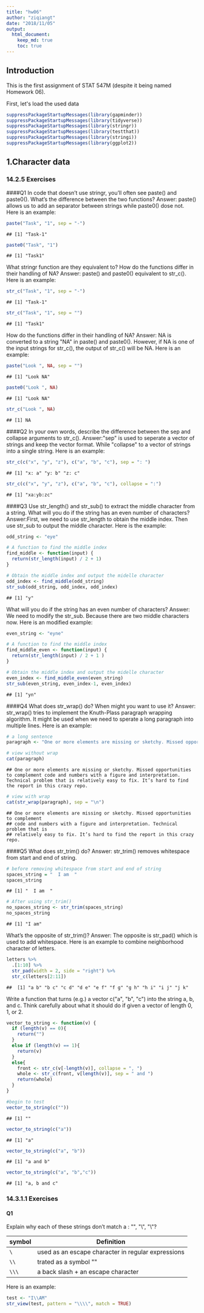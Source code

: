 ```yaml
---
title: "hw06"
author: "ziqiangt"
date: "2018/11/05"
output:
  html_document:
    keep_md: true
    toc: true
---
```

## Introduction
This is the first assignment of STAT 547M (despite it being named Homework 06).

First, let's load the used data

```r
suppressPackageStartupMessages(library(gapminder))
suppressPackageStartupMessages(library(tidyverse))
suppressPackageStartupMessages(library(stringr))
suppressPackageStartupMessages(library(testthat))
suppressPackageStartupMessages(library(stringi))
suppressPackageStartupMessages(library(ggplot2))
```


## 1.Character data
### 14.2.5 Exercises
####Q1
In code that doesn’t use stringr, you’ll often see paste() and paste0(). What’s the difference between the two functions? 
Answer: paste() allows us to add an separator between strings while paste0() dose not. Here is an example:

```r
paste("Task", "1", sep = "-")
```

```
## [1] "Task-1"
```

```r
paste0("Task", "1")
```

```
## [1] "Task1"
```

What stringr function are they equivalent to? How do the functions differ in their handling of NA?
Answer: paste() and paste0() equivalent to str_c(). Here is an example:

```r
str_c("Task", "1", sep = "-") 
```

```
## [1] "Task-1"
```

```r
str_c("Task", "1", sep = "")
```

```
## [1] "Task1"
```

How do the functions differ in their handling of NA?
Answer: NA is converted to a string "NA" in paste() and paste0(). However, if NA is one of the input strings for str_c(), the output of str_c() will be NA. Here is an example:

```r
paste("Look ", NA, sep = "")
```

```
## [1] "Look NA"
```

```r
paste0("Look ", NA)
```

```
## [1] "Look NA"
```

```r
str_c("Look ", NA)
```

```
## [1] NA
```

####Q2
In your own words, describe the difference between the sep and collapse arguments to str_c().
Answer:"sep" is used to seperate a vector of strings and keep the vector format. While "collapse" to a vector of strings into a single string. Here is an example:

```r
str_c(c("x", "y", "z"), c("a", "b", "c"), sep = ": ")
```

```
## [1] "x: a" "y: b" "z: c"
```

```r
str_c(c("x", "y", "z"), c("a", "b", "c"), collapse = ":")
```

```
## [1] "xa:yb:zc"
```

####Q3
Use str_length() and str_sub() to extract the middle character from a string. What will you do if the string has an even number of characters?
Answer:First, we need to use str_length to obtain the middle index. Then use str_sub to output the middle character. Here is the example:

```r
odd_string <- "eye"

# A function to find the middle index
find_middle <- function(input) {
  return(str_length(input) / 2 + 1)
}

# Obtain the middle index and output the midelle character
odd_index <- find_middle(odd_string) 
str_sub(odd_string, odd_index, odd_index)
```

```
## [1] "y"
```

What will you do if the string has an even number of characters?
Answer: We need to modify the str_sub. Because there are two middle characters now. Here is an modified example:

```r
even_string <- "eyne"

# A function to find the middle index
find_middle_even <- function(input) {
  return(str_length(input) / 2 + 1 )
}

# Obtain the middle index and output the midelle character
even_index <- find_middle_even(even_string) 
str_sub(even_string, even_index-1, even_index)
```

```
## [1] "yn"
```


####Q4
What does str_wrap() do? When might you want to use it?
Answer: str_wrap() tries to implement the Knuth-Plass paragraph wrapping algorithm. It might be used when we need to sperate a long paragraph into multiple lines. Here is an example:

```r
# a long sentence 
paragraph <- "One or more elements are missing or sketchy. Missed opportunities to complement code and numbers with a figure and interpretation. Technical problem that is relatively easy to fix. It’s hard to find the report in this crazy repo."

# view without wrap
cat(paragraph)
```

```
## One or more elements are missing or sketchy. Missed opportunities to complement code and numbers with a figure and interpretation. Technical problem that is relatively easy to fix. It’s hard to find the report in this crazy repo.
```

```r
# view with wrap
cat(str_wrap(paragraph), sep = "\n")
```

```
## One or more elements are missing or sketchy. Missed opportunities to complement
## code and numbers with a figure and interpretation. Technical problem that is
## relatively easy to fix. It’s hard to find the report in this crazy repo.
```

####Q5
What does str_trim() do? 
Answer: str_trim() removes whitespace from start and end of string. 

```r
# before removing whitespace from start and end of string
spaces_string = "  I am  "
spaces_string
```

```
## [1] "  I am  "
```

```r
# After using str_trim() 
no_spaces_string <- str_trim(spaces_string)
no_spaces_string
```

```
## [1] "I am"
```

What’s the opposite of str_trim()?
Answer: The opposite is str_pad() which is used to add whitespace. Here is an example to combine neighborhood character of letters.

```r
letters %>%
  .[1:10] %>% 
  str_pad(width = 2, side = "right") %>%
  str_c(letters[2:11])
```

```
##  [1] "a b" "b c" "c d" "d e" "e f" "f g" "g h" "h i" "i j" "j k"
```

Write a function that turns (e.g.) a vector c("a", "b", "c") into the string a, b, and c. Think carefully about what it should do if given a vector of length 0, 1, or 2.

```r
vector_to_string <- function(v) {
  if (length(v) == 0){
    return("")
  }
  else if (length(v) == 1){
    return(v)
  }
  else{
    front <- str_c(v[-length(v)], collapse = ", ")
    whole <- str_c(front, v[length(v)], sep = " and ")
    return(whole)
  }
}

#begin to test
vector_to_string(c(""))
```

```
## [1] ""
```

```r
vector_to_string(c("a"))
```

```
## [1] "a"
```

```r
vector_to_string(c("a", "b"))
```

```
## [1] "a and b"
```

```r
vector_to_string(c("a", "b","c"))
```

```
## [1] "a, b and c"
```

### 14.3.1.1 Exercises
#### Q1
Explain why each of these strings don’t match a \: "\", "\\", "\\\"?

symbol | Definition
----------------|------------------
   `\`      |  used as an escape character in regular expressions
   `\\`     | trated as a symbol "\"
   `\\\`    | a back slash + an escape character
   
Here is an example:

```r
test <- "I\\AM"
str_view(test, pattern = "\\\\", match = TRUE)
```

<!--html_preserve--><div id="htmlwidget-7349f7e079fa8068a664" style="width:960px;height:100%;" class="str_view html-widget"></div>
<script type="application/json" data-for="htmlwidget-7349f7e079fa8068a664">{"x":{"html":"<ul>\n  <li>I<span class='match'>\\<\/span>AM<\/li>\n<\/ul>"},"evals":[],"jsHooks":[]}</script><!--/html_preserve-->

####Q2
How would you match the sequence "'\?
Answer: Both ' and \ need to be escaped in regex.

```r
test <- "\"'\\AM"
test
```

```
## [1] "\"'\\AM"
```

```r
str_view(test, pattern = "\"\\'\\\\", match = TRUE)
```

<!--html_preserve--><div id="htmlwidget-abea5d5346331b641a0f" style="width:960px;height:100%;" class="str_view html-widget"></div>
<script type="application/json" data-for="htmlwidget-abea5d5346331b641a0f">{"x":{"html":"<ul>\n  <li><span class='match'>\"'\\<\/span>AM<\/li>\n<\/ul>"},"evals":[],"jsHooks":[]}</script><!--/html_preserve-->

####Q3
What patterns will the regular expression \..\..\.. match? How would you represent it as a string?
Answer: It match ".anycharacter.anycharacter.anycharacter"

```r
test <- "I.A.M.z...xxx"

str_view(test, pattern = "\\..\\..\\..", match = TRUE)
```

<!--html_preserve--><div id="htmlwidget-df8cdc8a4c47db1e8f9a" style="width:960px;height:100%;" class="str_view html-widget"></div>
<script type="application/json" data-for="htmlwidget-df8cdc8a4c47db1e8f9a">{"x":{"html":"<ul>\n  <li>I<span class='match'>.A.M.z<\/span>...xxx<\/li>\n<\/ul>"},"evals":[],"jsHooks":[]}</script><!--/html_preserve-->

### 14.3.2.1 Exercises
####Q1
How would you match the literal string "$^$"?
Answer: Both $ and ^ need to be escaped in regex.

```r
test <- "$^$, $$sssa"
str_view(test, pattern = "\\$\\^\\ $", match = TRUE)
```

<!--html_preserve--><div id="htmlwidget-96486d9cd88b84c30818" style="width:960px;height:100%;" class="str_view html-widget"></div>
<script type="application/json" data-for="htmlwidget-96486d9cd88b84c30818">{"x":{"html":"<ul>\n  <li><\/li>\n<\/ul>"},"evals":[],"jsHooks":[]}</script><!--/html_preserve-->

####Q2
Given the corpus of common words in stringr::words, create regular expressions that find all words that:

Start with “y”.

```r
str_view(stringr::words, pattern = "^y", match = TRUE)
```

<!--html_preserve--><div id="htmlwidget-70bcd36ea2b9cf2a8467" style="width:960px;height:100%;" class="str_view html-widget"></div>
<script type="application/json" data-for="htmlwidget-70bcd36ea2b9cf2a8467">{"x":{"html":"<ul>\n  <li><span class='match'>y<\/span>ear<\/li>\n  <li><span class='match'>y<\/span>es<\/li>\n  <li><span class='match'>y<\/span>esterday<\/li>\n  <li><span class='match'>y<\/span>et<\/li>\n  <li><span class='match'>y<\/span>ou<\/li>\n  <li><span class='match'>y<\/span>oung<\/li>\n<\/ul>"},"evals":[],"jsHooks":[]}</script><!--/html_preserve-->

End with “x”.

```r
str_view(stringr::words, pattern = "x$", match = TRUE)
```

<!--html_preserve--><div id="htmlwidget-6fbd844c25a1892d30df" style="width:960px;height:100%;" class="str_view html-widget"></div>
<script type="application/json" data-for="htmlwidget-6fbd844c25a1892d30df">{"x":{"html":"<ul>\n  <li>bo<span class='match'>x<\/span><\/li>\n  <li>se<span class='match'>x<\/span><\/li>\n  <li>si<span class='match'>x<\/span><\/li>\n  <li>ta<span class='match'>x<\/span><\/li>\n<\/ul>"},"evals":[],"jsHooks":[]}</script><!--/html_preserve-->

Are exactly three letters long. (Don’t cheat by using str_length()!)

```r
#There are too many matched words
#let's narrow down the search range to the head 20 words
str_view(stringr::words[1:20], pattern = "^.{3}$", match = TRUE)
```

<!--html_preserve--><div id="htmlwidget-bcf9fc9d5959e5c624e5" style="width:960px;height:100%;" class="str_view html-widget"></div>
<script type="application/json" data-for="htmlwidget-bcf9fc9d5959e5c624e5">{"x":{"html":"<ul>\n  <li><span class='match'>act<\/span><\/li>\n  <li><span class='match'>add<\/span><\/li>\n<\/ul>"},"evals":[],"jsHooks":[]}</script><!--/html_preserve-->

Have seven letters or more.

```r
#There are too many matched words
#let's narrow down the search range to the head 20 words
str_view(stringr::words[1:20], pattern = "^.{7,}$", match = TRUE)
```

<!--html_preserve--><div id="htmlwidget-a8cd00599527d827a0a5" style="width:960px;height:100%;" class="str_view html-widget"></div>
<script type="application/json" data-for="htmlwidget-a8cd00599527d827a0a5">{"x":{"html":"<ul>\n  <li><span class='match'>absolute<\/span><\/li>\n  <li><span class='match'>account<\/span><\/li>\n  <li><span class='match'>achieve<\/span><\/li>\n  <li><span class='match'>address<\/span><\/li>\n  <li><span class='match'>advertise<\/span><\/li>\n  <li><span class='match'>afternoon<\/span><\/li>\n<\/ul>"},"evals":[],"jsHooks":[]}</script><!--/html_preserve-->

### 14.3.3.1 Exercises
#### Q1
Create regular expressions to find all words that:

Start with a vowel.

```r
str_view(stringr::words, pattern = "^[aeiou]|[AEIOU]", match = TRUE)
```

<!--html_preserve--><div id="htmlwidget-30f8b6b69ec514b55d17" style="width:960px;height:100%;" class="str_view html-widget"></div>
<script type="application/json" data-for="htmlwidget-30f8b6b69ec514b55d17">{"x":{"html":"<ul>\n  <li><span class='match'>a<\/span><\/li>\n  <li><span class='match'>a<\/span>ble<\/li>\n  <li><span class='match'>a<\/span>bout<\/li>\n  <li><span class='match'>a<\/span>bsolute<\/li>\n  <li><span class='match'>a<\/span>ccept<\/li>\n  <li><span class='match'>a<\/span>ccount<\/li>\n  <li><span class='match'>a<\/span>chieve<\/li>\n  <li><span class='match'>a<\/span>cross<\/li>\n  <li><span class='match'>a<\/span>ct<\/li>\n  <li><span class='match'>a<\/span>ctive<\/li>\n  <li><span class='match'>a<\/span>ctual<\/li>\n  <li><span class='match'>a<\/span>dd<\/li>\n  <li><span class='match'>a<\/span>ddress<\/li>\n  <li><span class='match'>a<\/span>dmit<\/li>\n  <li><span class='match'>a<\/span>dvertise<\/li>\n  <li><span class='match'>a<\/span>ffect<\/li>\n  <li><span class='match'>a<\/span>fford<\/li>\n  <li><span class='match'>a<\/span>fter<\/li>\n  <li><span class='match'>a<\/span>fternoon<\/li>\n  <li><span class='match'>a<\/span>gain<\/li>\n  <li><span class='match'>a<\/span>gainst<\/li>\n  <li><span class='match'>a<\/span>ge<\/li>\n  <li><span class='match'>a<\/span>gent<\/li>\n  <li><span class='match'>a<\/span>go<\/li>\n  <li><span class='match'>a<\/span>gree<\/li>\n  <li><span class='match'>a<\/span>ir<\/li>\n  <li><span class='match'>a<\/span>ll<\/li>\n  <li><span class='match'>a<\/span>llow<\/li>\n  <li><span class='match'>a<\/span>lmost<\/li>\n  <li><span class='match'>a<\/span>long<\/li>\n  <li><span class='match'>a<\/span>lready<\/li>\n  <li><span class='match'>a<\/span>lright<\/li>\n  <li><span class='match'>a<\/span>lso<\/li>\n  <li><span class='match'>a<\/span>lthough<\/li>\n  <li><span class='match'>a<\/span>lways<\/li>\n  <li><span class='match'>a<\/span>merica<\/li>\n  <li><span class='match'>a<\/span>mount<\/li>\n  <li><span class='match'>a<\/span>nd<\/li>\n  <li><span class='match'>a<\/span>nother<\/li>\n  <li><span class='match'>a<\/span>nswer<\/li>\n  <li><span class='match'>a<\/span>ny<\/li>\n  <li><span class='match'>a<\/span>part<\/li>\n  <li><span class='match'>a<\/span>pparent<\/li>\n  <li><span class='match'>a<\/span>ppear<\/li>\n  <li><span class='match'>a<\/span>pply<\/li>\n  <li><span class='match'>a<\/span>ppoint<\/li>\n  <li><span class='match'>a<\/span>pproach<\/li>\n  <li><span class='match'>a<\/span>ppropriate<\/li>\n  <li><span class='match'>a<\/span>rea<\/li>\n  <li><span class='match'>a<\/span>rgue<\/li>\n  <li><span class='match'>a<\/span>rm<\/li>\n  <li><span class='match'>a<\/span>round<\/li>\n  <li><span class='match'>a<\/span>rrange<\/li>\n  <li><span class='match'>a<\/span>rt<\/li>\n  <li><span class='match'>a<\/span>s<\/li>\n  <li><span class='match'>a<\/span>sk<\/li>\n  <li><span class='match'>a<\/span>ssociate<\/li>\n  <li><span class='match'>a<\/span>ssume<\/li>\n  <li><span class='match'>a<\/span>t<\/li>\n  <li><span class='match'>a<\/span>ttend<\/li>\n  <li><span class='match'>a<\/span>uthority<\/li>\n  <li><span class='match'>a<\/span>vailable<\/li>\n  <li><span class='match'>a<\/span>ware<\/li>\n  <li><span class='match'>a<\/span>way<\/li>\n  <li><span class='match'>a<\/span>wful<\/li>\n  <li><span class='match'>e<\/span>ach<\/li>\n  <li><span class='match'>e<\/span>arly<\/li>\n  <li><span class='match'>e<\/span>ast<\/li>\n  <li><span class='match'>e<\/span>asy<\/li>\n  <li><span class='match'>e<\/span>at<\/li>\n  <li><span class='match'>e<\/span>conomy<\/li>\n  <li><span class='match'>e<\/span>ducate<\/li>\n  <li><span class='match'>e<\/span>ffect<\/li>\n  <li><span class='match'>e<\/span>gg<\/li>\n  <li><span class='match'>e<\/span>ight<\/li>\n  <li><span class='match'>e<\/span>ither<\/li>\n  <li><span class='match'>e<\/span>lect<\/li>\n  <li><span class='match'>e<\/span>lectric<\/li>\n  <li><span class='match'>e<\/span>leven<\/li>\n  <li><span class='match'>e<\/span>lse<\/li>\n  <li><span class='match'>e<\/span>mploy<\/li>\n  <li><span class='match'>e<\/span>ncourage<\/li>\n  <li><span class='match'>e<\/span>nd<\/li>\n  <li><span class='match'>e<\/span>ngine<\/li>\n  <li><span class='match'>e<\/span>nglish<\/li>\n  <li><span class='match'>e<\/span>njoy<\/li>\n  <li><span class='match'>e<\/span>nough<\/li>\n  <li><span class='match'>e<\/span>nter<\/li>\n  <li><span class='match'>e<\/span>nvironment<\/li>\n  <li><span class='match'>e<\/span>qual<\/li>\n  <li><span class='match'>e<\/span>special<\/li>\n  <li><span class='match'>e<\/span>urope<\/li>\n  <li><span class='match'>e<\/span>ven<\/li>\n  <li><span class='match'>e<\/span>vening<\/li>\n  <li><span class='match'>e<\/span>ver<\/li>\n  <li><span class='match'>e<\/span>very<\/li>\n  <li><span class='match'>e<\/span>vidence<\/li>\n  <li><span class='match'>e<\/span>xact<\/li>\n  <li><span class='match'>e<\/span>xample<\/li>\n  <li><span class='match'>e<\/span>xcept<\/li>\n  <li><span class='match'>e<\/span>xcuse<\/li>\n  <li><span class='match'>e<\/span>xercise<\/li>\n  <li><span class='match'>e<\/span>xist<\/li>\n  <li><span class='match'>e<\/span>xpect<\/li>\n  <li><span class='match'>e<\/span>xpense<\/li>\n  <li><span class='match'>e<\/span>xperience<\/li>\n  <li><span class='match'>e<\/span>xplain<\/li>\n  <li><span class='match'>e<\/span>xpress<\/li>\n  <li><span class='match'>e<\/span>xtra<\/li>\n  <li><span class='match'>e<\/span>ye<\/li>\n  <li><span class='match'>i<\/span>dea<\/li>\n  <li><span class='match'>i<\/span>dentify<\/li>\n  <li><span class='match'>i<\/span>f<\/li>\n  <li><span class='match'>i<\/span>magine<\/li>\n  <li><span class='match'>i<\/span>mportant<\/li>\n  <li><span class='match'>i<\/span>mprove<\/li>\n  <li><span class='match'>i<\/span>n<\/li>\n  <li><span class='match'>i<\/span>nclude<\/li>\n  <li><span class='match'>i<\/span>ncome<\/li>\n  <li><span class='match'>i<\/span>ncrease<\/li>\n  <li><span class='match'>i<\/span>ndeed<\/li>\n  <li><span class='match'>i<\/span>ndividual<\/li>\n  <li><span class='match'>i<\/span>ndustry<\/li>\n  <li><span class='match'>i<\/span>nform<\/li>\n  <li><span class='match'>i<\/span>nside<\/li>\n  <li><span class='match'>i<\/span>nstead<\/li>\n  <li><span class='match'>i<\/span>nsure<\/li>\n  <li><span class='match'>i<\/span>nterest<\/li>\n  <li><span class='match'>i<\/span>nto<\/li>\n  <li><span class='match'>i<\/span>ntroduce<\/li>\n  <li><span class='match'>i<\/span>nvest<\/li>\n  <li><span class='match'>i<\/span>nvolve<\/li>\n  <li><span class='match'>i<\/span>ssue<\/li>\n  <li><span class='match'>i<\/span>t<\/li>\n  <li><span class='match'>i<\/span>tem<\/li>\n  <li><span class='match'>o<\/span>bvious<\/li>\n  <li><span class='match'>o<\/span>ccasion<\/li>\n  <li><span class='match'>o<\/span>dd<\/li>\n  <li><span class='match'>o<\/span>f<\/li>\n  <li><span class='match'>o<\/span>ff<\/li>\n  <li><span class='match'>o<\/span>ffer<\/li>\n  <li><span class='match'>o<\/span>ffice<\/li>\n  <li><span class='match'>o<\/span>ften<\/li>\n  <li><span class='match'>o<\/span>kay<\/li>\n  <li><span class='match'>o<\/span>ld<\/li>\n  <li><span class='match'>o<\/span>n<\/li>\n  <li><span class='match'>o<\/span>nce<\/li>\n  <li><span class='match'>o<\/span>ne<\/li>\n  <li><span class='match'>o<\/span>nly<\/li>\n  <li><span class='match'>o<\/span>pen<\/li>\n  <li><span class='match'>o<\/span>perate<\/li>\n  <li><span class='match'>o<\/span>pportunity<\/li>\n  <li><span class='match'>o<\/span>ppose<\/li>\n  <li><span class='match'>o<\/span>r<\/li>\n  <li><span class='match'>o<\/span>rder<\/li>\n  <li><span class='match'>o<\/span>rganize<\/li>\n  <li><span class='match'>o<\/span>riginal<\/li>\n  <li><span class='match'>o<\/span>ther<\/li>\n  <li><span class='match'>o<\/span>therwise<\/li>\n  <li><span class='match'>o<\/span>ught<\/li>\n  <li><span class='match'>o<\/span>ut<\/li>\n  <li><span class='match'>o<\/span>ver<\/li>\n  <li><span class='match'>o<\/span>wn<\/li>\n  <li><span class='match'>u<\/span>nder<\/li>\n  <li><span class='match'>u<\/span>nderstand<\/li>\n  <li><span class='match'>u<\/span>nion<\/li>\n  <li><span class='match'>u<\/span>nit<\/li>\n  <li><span class='match'>u<\/span>nite<\/li>\n  <li><span class='match'>u<\/span>niversity<\/li>\n  <li><span class='match'>u<\/span>nless<\/li>\n  <li><span class='match'>u<\/span>ntil<\/li>\n  <li><span class='match'>u<\/span>p<\/li>\n  <li><span class='match'>u<\/span>pon<\/li>\n  <li><span class='match'>u<\/span>se<\/li>\n  <li><span class='match'>u<\/span>sual<\/li>\n<\/ul>"},"evals":[],"jsHooks":[]}</script><!--/html_preserve-->

That only contain consonants.

```r
str_view(stringr::words, pattern = "^[^aeiou]{1,}$", match = TRUE)
```

<!--html_preserve--><div id="htmlwidget-8ff751240c9f3544f1da" style="width:960px;height:100%;" class="str_view html-widget"></div>
<script type="application/json" data-for="htmlwidget-8ff751240c9f3544f1da">{"x":{"html":"<ul>\n  <li><span class='match'>by<\/span><\/li>\n  <li><span class='match'>dry<\/span><\/li>\n  <li><span class='match'>fly<\/span><\/li>\n  <li><span class='match'>mrs<\/span><\/li>\n  <li><span class='match'>try<\/span><\/li>\n  <li><span class='match'>why<\/span><\/li>\n<\/ul>"},"evals":[],"jsHooks":[]}</script><!--/html_preserve-->

End with ed, but not with eed.

```r
str_view(stringr::words, pattern = "[^e]e{1}d$", match = TRUE)
```

<!--html_preserve--><div id="htmlwidget-bd6549b757b5ec437a95" style="width:960px;height:100%;" class="str_view html-widget"></div>
<script type="application/json" data-for="htmlwidget-bd6549b757b5ec437a95">{"x":{"html":"<ul>\n  <li><span class='match'>bed<\/span><\/li>\n  <li>hund<span class='match'>red<\/span><\/li>\n  <li><span class='match'>red<\/span><\/li>\n<\/ul>"},"evals":[],"jsHooks":[]}</script><!--/html_preserve-->

End with ing or ise.

```r
str_view(stringr::words, pattern = "ing|ise$", match = TRUE)
```

<!--html_preserve--><div id="htmlwidget-e23ba99e19cee202193c" style="width:960px;height:100%;" class="str_view html-widget"></div>
<script type="application/json" data-for="htmlwidget-e23ba99e19cee202193c">{"x":{"html":"<ul>\n  <li>advert<span class='match'>ise<\/span><\/li>\n  <li>br<span class='match'>ing<\/span><\/li>\n  <li>dur<span class='match'>ing<\/span><\/li>\n  <li>even<span class='match'>ing<\/span><\/li>\n  <li>exerc<span class='match'>ise<\/span><\/li>\n  <li>k<span class='match'>ing<\/span><\/li>\n  <li>mean<span class='match'>ing<\/span><\/li>\n  <li>morn<span class='match'>ing<\/span><\/li>\n  <li>otherw<span class='match'>ise<\/span><\/li>\n  <li>pract<span class='match'>ise<\/span><\/li>\n  <li>ra<span class='match'>ise<\/span><\/li>\n  <li>real<span class='match'>ise<\/span><\/li>\n  <li>r<span class='match'>ing<\/span><\/li>\n  <li>r<span class='match'>ise<\/span><\/li>\n  <li>s<span class='match'>ing<\/span><\/li>\n  <li>s<span class='match'>ing<\/span>le<\/li>\n  <li>surpr<span class='match'>ise<\/span><\/li>\n  <li>th<span class='match'>ing<\/span><\/li>\n<\/ul>"},"evals":[],"jsHooks":[]}</script><!--/html_preserve-->

#### Q2
Empirically verify the rule “i before e except after c”.

```r
# Rule “i before e except after c
high_subset <- str_subset(stringr::words, pattern = "[^c]ie|cei")
high_subset %>% knitr::kable()
```



|x          |
|:----------|
|achieve    |
|believe    |
|brief      |
|client     |
|die        |
|experience |
|field      |
|friend     |
|lie        |
|piece      |
|quiet      |
|receive    |
|tie        |
|view       |

```r
# The one which obey the rule
low_subset <- str_subset(stringr::words, pattern = "cie|[^c]ei")
low_subset %>% knitr::kable()
```



|x       |
|:-------|
|science |
|society |
|weigh   |

```r
# Test
if(length(high_subset) > length(low_subset))
  "Rule is correct"
```

```
## [1] "Rule is correct"
```

s “q” always followed by a “u”?

```r
#Find the words q is not followed by u
q_followed_u <- str_subset(stringr::words, pattern = "q[^u]")

#Test
test_that("“q” always followed by a “u”", {
  expect_more_than(1, length(q_followed_u))
})
```

Answer: Test passed

#### Q3
Write a regular expression that matches a word if it’s probably written in British English, not American English.
Answer: According to [oxfordinternationalenglish](https://www.oxfordinternationalenglish.com/differences-in-british-and-american-spelling/),British English words ending in ‘our’ usually end in ‘or’ in American English. Here is an example:

```r
# Test vectors
test_words <- c("colour", "flavor", "humour", "labor", "neighbour")

# View results
str_view(test_words, pattern = "our", match = TRUE)
```

<!--html_preserve--><div id="htmlwidget-a0c90d1645d4fe9a3c07" style="width:960px;height:100%;" class="str_view html-widget"></div>
<script type="application/json" data-for="htmlwidget-a0c90d1645d4fe9a3c07">{"x":{"html":"<ul>\n  <li>col<span class='match'>our<\/span><\/li>\n  <li>hum<span class='match'>our<\/span><\/li>\n  <li>neighb<span class='match'>our<\/span><\/li>\n<\/ul>"},"evals":[],"jsHooks":[]}</script><!--/html_preserve-->

#### Q4
Create a regular expression that will match telephone numbers as commonly written in your country.
Answer: In my country, China, the telephone number starts with +86 and have 11 digits (except +86) in total. 

```r
# Test vectors
test_words <- c("+8613777705661", "+16044888876", "+1605888876", "+861377770566")

# View results
str_view(test_words, pattern = "^\\+86[0-9]{11}", match = TRUE)
```

<!--html_preserve--><div id="htmlwidget-734212a16246122f3047" style="width:960px;height:100%;" class="str_view html-widget"></div>
<script type="application/json" data-for="htmlwidget-734212a16246122f3047">{"x":{"html":"<ul>\n  <li><span class='match'>+8613777705661<\/span><\/li>\n<\/ul>"},"evals":[],"jsHooks":[]}</script><!--/html_preserve-->

### 14.3.4.1 Exercises
#### Q1
Describe the equivalents of ?, +, * in {m,n} form.
Answer:

symbol | equivalent
----------------|------------------
   `?`      |  {0,1}
   `+`     |  {1,}
   `*`    | {0,}

#### Q2
Describe in words what these regular expressions match: (read carefully to see if I’m using a regular expression or a string that defines a regular expression.)

symbol | match
----------------|------------------
   `^.*$ `      |  any strings
   `\\{.+\\}`     | {at least one character} for example: {a}, {abd}
   `\d{4}-\d{2}-\d{2}`    | matches in the format dddd-dd-dd, where d is digit. For example, "1111-22-33".
   '\\\\{4}'    | matches four back slashes

#### Q3
Create regular expressions to find all words that:
Start with three consonants.

```r
str_view(stringr::words, pattern = "^[^aeoiu]{3,}", match = TRUE)
```

<!--html_preserve--><div id="htmlwidget-362a6408c4e8c76fa7f1" style="width:960px;height:100%;" class="str_view html-widget"></div>
<script type="application/json" data-for="htmlwidget-362a6408c4e8c76fa7f1">{"x":{"html":"<ul>\n  <li><span class='match'>Chr<\/span>ist<\/li>\n  <li><span class='match'>Chr<\/span>istmas<\/li>\n  <li><span class='match'>dry<\/span><\/li>\n  <li><span class='match'>fly<\/span><\/li>\n  <li><span class='match'>mrs<\/span><\/li>\n  <li><span class='match'>sch<\/span>eme<\/li>\n  <li><span class='match'>sch<\/span>ool<\/li>\n  <li><span class='match'>str<\/span>aight<\/li>\n  <li><span class='match'>str<\/span>ategy<\/li>\n  <li><span class='match'>str<\/span>eet<\/li>\n  <li><span class='match'>str<\/span>ike<\/li>\n  <li><span class='match'>str<\/span>ong<\/li>\n  <li><span class='match'>str<\/span>ucture<\/li>\n  <li><span class='match'>syst<\/span>em<\/li>\n  <li><span class='match'>thr<\/span>ee<\/li>\n  <li><span class='match'>thr<\/span>ough<\/li>\n  <li><span class='match'>thr<\/span>ow<\/li>\n  <li><span class='match'>try<\/span><\/li>\n  <li><span class='match'>typ<\/span>e<\/li>\n  <li><span class='match'>why<\/span><\/li>\n<\/ul>"},"evals":[],"jsHooks":[]}</script><!--/html_preserve-->

Have three or more vowels in a row.

```r
str_view(stringr::words, pattern = "[aeoiu]{3,}", match = TRUE)
```

<!--html_preserve--><div id="htmlwidget-499943ce68d5b11d20af" style="width:960px;height:100%;" class="str_view html-widget"></div>
<script type="application/json" data-for="htmlwidget-499943ce68d5b11d20af">{"x":{"html":"<ul>\n  <li>b<span class='match'>eau<\/span>ty<\/li>\n  <li>obv<span class='match'>iou<\/span>s<\/li>\n  <li>prev<span class='match'>iou<\/span>s<\/li>\n  <li>q<span class='match'>uie<\/span>t<\/li>\n  <li>ser<span class='match'>iou<\/span>s<\/li>\n  <li>var<span class='match'>iou<\/span>s<\/li>\n<\/ul>"},"evals":[],"jsHooks":[]}</script><!--/html_preserve-->

Have two or more vowel-consonant pairs in a row.

```r
str_view(stringr::words, pattern = "([aeoiu][^aeoiu]){3,}", match = TRUE)
```

<!--html_preserve--><div id="htmlwidget-74ecac2667955566424d" style="width:960px;height:100%;" class="str_view html-widget"></div>
<script type="application/json" data-for="htmlwidget-74ecac2667955566424d">{"x":{"html":"<ul>\n  <li><span class='match'>americ<\/span>a<\/li>\n  <li>b<span class='match'>enefit<\/span><\/li>\n  <li>b<span class='match'>usines<\/span>s<\/li>\n  <li>d<span class='match'>efinit<\/span>e<\/li>\n  <li>d<span class='match'>evelop<\/span><\/li>\n  <li>d<span class='match'>ocumen<\/span>t<\/li>\n  <li><span class='match'>econom<\/span>y<\/li>\n  <li><span class='match'>educat<\/span>e<\/li>\n  <li><span class='match'>eleven<\/span><\/li>\n  <li><span class='match'>evenin<\/span>g<\/li>\n  <li><span class='match'>eviden<\/span>ce<\/li>\n  <li>g<span class='match'>eneral<\/span><\/li>\n  <li>h<span class='match'>oliday<\/span><\/li>\n  <li>h<span class='match'>owever<\/span><\/li>\n  <li><span class='match'>imagin<\/span>e<\/li>\n  <li><span class='match'>operat<\/span>e<\/li>\n  <li><span class='match'>original<\/span><\/li>\n  <li>part<span class='match'>icular<\/span><\/li>\n  <li>p<span class='match'>olitic<\/span><\/li>\n  <li>p<span class='match'>ositiv<\/span>e<\/li>\n  <li>s<span class='match'>eparat<\/span>e<\/li>\n  <li>s<span class='match'>imilar<\/span><\/li>\n  <li>sp<span class='match'>ecific<\/span><\/li>\n  <li>t<span class='match'>elevis<\/span>ion<\/li>\n  <li>th<span class='match'>erefor<\/span>e<\/li>\n  <li><span class='match'>univer<\/span>sity<\/li>\n<\/ul>"},"evals":[],"jsHooks":[]}</script><!--/html_preserve-->

#### Q4
Solve the beginner regexp crosswords at [this link](https://regexcrossword.com/challenges/beginner).
![](results.png)

### 14.3.5.1 Exercises
#### Q1
Describe, in words, what these expressions will match:

symbol | match
----------------|------------------
   (.)\1\1      |  match a character followed with \1\1. e.g. "x\1\1"
   "(.)(.)\\2\\1"     | match the two characters followed with and reversal. e.g. "xyyx" 
   `(..)\1`    | match a pair of characters followed with \1. e.g. "ab\1\1"
   "(.).\\1.\\1"    | match in the format "x anycharacter x anycharacter x". e.g. "abaxa"
   "(.)(.)(.).*\\3\\2\\1" | match three characters appears at the beginning, then follows by any characters (0 or more), then the reversal of the begining three characters. For example, "abcxxcba".

#### Q2
Construct regular expressions to match words that:
Start and end with the same character.

```r
str_view(stringr::words, pattern = "^(.).*\\1$", match = TRUE)
```

<!--html_preserve--><div id="htmlwidget-094c8b192ca27481fe78" style="width:960px;height:100%;" class="str_view html-widget"></div>
<script type="application/json" data-for="htmlwidget-094c8b192ca27481fe78">{"x":{"html":"<ul>\n  <li><span class='match'>america<\/span><\/li>\n  <li><span class='match'>area<\/span><\/li>\n  <li><span class='match'>dad<\/span><\/li>\n  <li><span class='match'>dead<\/span><\/li>\n  <li><span class='match'>depend<\/span><\/li>\n  <li><span class='match'>educate<\/span><\/li>\n  <li><span class='match'>else<\/span><\/li>\n  <li><span class='match'>encourage<\/span><\/li>\n  <li><span class='match'>engine<\/span><\/li>\n  <li><span class='match'>europe<\/span><\/li>\n  <li><span class='match'>evidence<\/span><\/li>\n  <li><span class='match'>example<\/span><\/li>\n  <li><span class='match'>excuse<\/span><\/li>\n  <li><span class='match'>exercise<\/span><\/li>\n  <li><span class='match'>expense<\/span><\/li>\n  <li><span class='match'>experience<\/span><\/li>\n  <li><span class='match'>eye<\/span><\/li>\n  <li><span class='match'>health<\/span><\/li>\n  <li><span class='match'>high<\/span><\/li>\n  <li><span class='match'>knock<\/span><\/li>\n  <li><span class='match'>level<\/span><\/li>\n  <li><span class='match'>local<\/span><\/li>\n  <li><span class='match'>nation<\/span><\/li>\n  <li><span class='match'>non<\/span><\/li>\n  <li><span class='match'>rather<\/span><\/li>\n  <li><span class='match'>refer<\/span><\/li>\n  <li><span class='match'>remember<\/span><\/li>\n  <li><span class='match'>serious<\/span><\/li>\n  <li><span class='match'>stairs<\/span><\/li>\n  <li><span class='match'>test<\/span><\/li>\n  <li><span class='match'>tonight<\/span><\/li>\n  <li><span class='match'>transport<\/span><\/li>\n  <li><span class='match'>treat<\/span><\/li>\n  <li><span class='match'>trust<\/span><\/li>\n  <li><span class='match'>window<\/span><\/li>\n  <li><span class='match'>yesterday<\/span><\/li>\n<\/ul>"},"evals":[],"jsHooks":[]}</script><!--/html_preserve-->

Contain a repeated pair of letters (e.g. “church” contains “ch” repeated twice.)

```r
str_view(stringr::words, pattern = "(..).*\\1", match = TRUE)
```

<!--html_preserve--><div id="htmlwidget-e1d3aa725bfd540c75f8" style="width:960px;height:100%;" class="str_view html-widget"></div>
<script type="application/json" data-for="htmlwidget-e1d3aa725bfd540c75f8">{"x":{"html":"<ul>\n  <li>ap<span class='match'>propr<\/span>iate<\/li>\n  <li><span class='match'>church<\/span><\/li>\n  <li>c<span class='match'>ondition<\/span><\/li>\n  <li><span class='match'>decide<\/span><\/li>\n  <li><span class='match'>environmen<\/span>t<\/li>\n  <li>l<span class='match'>ondon<\/span><\/li>\n  <li>pa<span class='match'>ragra<\/span>ph<\/li>\n  <li>p<span class='match'>articular<\/span><\/li>\n  <li><span class='match'>photograph<\/span><\/li>\n  <li>p<span class='match'>repare<\/span><\/li>\n  <li>p<span class='match'>ressure<\/span><\/li>\n  <li>r<span class='match'>emem<\/span>ber<\/li>\n  <li><span class='match'>repre<\/span>sent<\/li>\n  <li><span class='match'>require<\/span><\/li>\n  <li><span class='match'>sense<\/span><\/li>\n  <li>the<span class='match'>refore<\/span><\/li>\n  <li>u<span class='match'>nderstand<\/span><\/li>\n  <li>w<span class='match'>hethe<\/span>r<\/li>\n<\/ul>"},"evals":[],"jsHooks":[]}</script><!--/html_preserve-->

Contain one letter repeated in at least three places (e.g. “eleven” contains three “e”s.)

```r
str_view(stringr::words, pattern = "(.).*\\1.*\\1", match = TRUE)
```

<!--html_preserve--><div id="htmlwidget-f2006abc412d19d3e7bb" style="width:960px;height:100%;" class="str_view html-widget"></div>
<script type="application/json" data-for="htmlwidget-f2006abc412d19d3e7bb">{"x":{"html":"<ul>\n  <li>a<span class='match'>pprop<\/span>riate<\/li>\n  <li><span class='match'>availa<\/span>ble<\/li>\n  <li>b<span class='match'>elieve<\/span><\/li>\n  <li>b<span class='match'>etwee<\/span>n<\/li>\n  <li>bu<span class='match'>siness<\/span><\/li>\n  <li>d<span class='match'>egree<\/span><\/li>\n  <li>diff<span class='match'>erence<\/span><\/li>\n  <li>di<span class='match'>scuss<\/span><\/li>\n  <li><span class='match'>eleve<\/span>n<\/li>\n  <li>e<span class='match'>nvironmen<\/span>t<\/li>\n  <li><span class='match'>evidence<\/span><\/li>\n  <li><span class='match'>exercise<\/span><\/li>\n  <li><span class='match'>expense<\/span><\/li>\n  <li><span class='match'>experience<\/span><\/li>\n  <li><span class='match'>indivi<\/span>dual<\/li>\n  <li>p<span class='match'>aragra<\/span>ph<\/li>\n  <li>r<span class='match'>eceive<\/span><\/li>\n  <li>r<span class='match'>emembe<\/span>r<\/li>\n  <li>r<span class='match'>eprese<\/span>nt<\/li>\n  <li>t<span class='match'>elephone<\/span><\/li>\n  <li>th<span class='match'>erefore<\/span><\/li>\n  <li>t<span class='match'>omorro<\/span>w<\/li>\n<\/ul>"},"evals":[],"jsHooks":[]}</script><!--/html_preserve-->

### 14.4.2 Exercises
#### Q1
For each of the following challenges, try solving it by using both a single regular expression, and a combination of multiple str_detect() calls.

Find all words that start or end with x.

```r
# single regular expression
str_subset(stringr::words, pattern = "^x|x$") %>% 
  knitr::kable(col.names = c("Single Regular Expression"))
```



|Single Regular Expression |
|:-------------------------|
|box                       |
|sex                       |
|six                       |
|tax                       |

```r
# multiple str_detect()
m1 <- str_detect(stringr::words, pattern = "^x")
m2 <- str_detect(stringr::words, pattern = "x$")

## show table
stringr::words %>% 
  `[`(m1 | m2) %>% 
  knitr::kable(col.names = c("Multiple str_detect()"))
```



|Multiple str_detect() |
|:---------------------|
|box                   |
|sex                   |
|six                   |
|tax                   |

Find all words that start with a vowel and end with a consonant.

```r
# single regular expression, here we just search first 10 rows
str_subset(stringr::words[1:10], pattern = "^[aeiou].*[^aeiou]$") %>% 
  knitr::kable(col.names = c("Single Regular Expression"))
```



|Single Regular Expression |
|:-------------------------|
|about                     |
|accept                    |
|account                   |
|across                    |
|act                       |

```r
# multiple str_detect(), here we just search first 10 rows
m1 <- str_detect(stringr::words[1:10], pattern = "^[aeiou].*")
m2 <- str_detect(stringr::words[1:10], pattern = "[^aeiou]$")

## show table
stringr::words[1:10] %>% 
  `[`(m1 & m2) %>% 
  knitr::kable(col.names = c("Multiple str_detect()"))
```



|Multiple str_detect() |
|:---------------------|
|about                 |
|accept                |
|account               |
|across                |
|act                   |

Are there any words that contain at least one of each different vowel?
Answer: In orer to use single regular expression, we need to wirte 5*4*3*2*1=120 conditions. For example, we need to match "abc"" disorderly. There are 6 conditions: abc, acd, bac, bca, cab, cba. It is therefore seems impossible to use a single regular expression to finish this question.
However, we could use "?=" which is a positive lookahead, a type of zero-width assertion to solve this problem.

```r
test_words <- c("eioua", "aaaaa", "abcde", "aeeiuuo", "eeeiuuuuo")

# single regular expression
str_subset(test_words, pattern = "(?=.*a.*)(?=.*e.*)(?=.*i.*)(?=.*o.*)(?=.*u.*)") %>% 
  knitr::kable(col.names = c("Single Regular Expression"))
```



|Single Regular Expression |
|:-------------------------|
|eioua                     |
|aeeiuuo                   |

```r
# multiple str_detect()
m1 <- str_detect(test_words, pattern = "(?=.*a.*)")
m2 <- str_detect(test_words, pattern = "(?=.*e.*)")
m3 <- str_detect(test_words, pattern = "(?=.*i.*)")
m4 <- str_detect(test_words, pattern = "(?=.*o.*)")
m5 <- str_detect(test_words, pattern = "(?=.*u.*)")

## show table
test_words %>% 
  `[`(m1 & m2 & m3 & m4 & m5) %>% 
  knitr::kable(col.names = c("Multiple str_detect()"))
```



|Multiple str_detect() |
|:---------------------|
|eioua                 |
|aeeiuuo               |

#### Q2
What word has the highest number of vowels?

```r
# The highest number of vowels
max(str_count(stringr::words, "[aeiou]")) %>% 
  knitr::kable(col.names = c("Highest Number of Vowelss"))
```



| Highest Number of Vowelss|
|-------------------------:|
|                         5|

```r
# find the words with the highest number of vowels
num_vowels <- str_count(stringr::words, "[aeiou]")

stringr::words %>% 
  `[`(num_vowels == max(num_vowels)) %>% 
  knitr::kable(col.names = c("Detected Words"))
```



|Detected Words |
|:--------------|
|appropriate    |
|associate      |
|available      |
|colleague      |
|encourage      |
|experience     |
|individual     |
|television     |

What word has the highest proportion of vowels? (Hint: what is the denominator?)

```r
#  find highest proportion of vowels
portion_vowels <- str_count(stringr::words, "[aeiou]")/str_length(stringr::words)

stringr::words %>% 
  `[`(portion_vowels == max(portion_vowels)) %>% 
  knitr::kable(col.names = c("Detected Words"))
```



|Detected Words |
|:--------------|
|a              |

### 14.4.3.1 Exercises
#### Q1
In the previous example, you might have noticed that the regular expression matched “flickered”, which is not a colour. Modify the regex to fix the problem.

```r
# Example in book
colours <- c("red", "orange", "yellow", "green", "blue", "purple")
colour_match <- str_c(colours, collapse = "|")
colour_match
```

```
## [1] "red|orange|yellow|green|blue|purple"
```

```r
more <- sentences[str_count(sentences, colour_match) > 1]
str_view_all(more, colour_match)
```

<!--html_preserve--><div id="htmlwidget-b144202d2f82376bbe30" style="width:960px;height:100%;" class="str_view html-widget"></div>
<script type="application/json" data-for="htmlwidget-b144202d2f82376bbe30">{"x":{"html":"<ul>\n  <li>It is hard to erase <span class='match'>blue<\/span> or <span class='match'>red<\/span> ink.<\/li>\n  <li>The <span class='match'>green<\/span> light in the brown box flicke<span class='match'>red<\/span>.<\/li>\n  <li>The sky in the west is tinged with <span class='match'>orange<\/span> <span class='match'>red<\/span>.<\/li>\n<\/ul>"},"evals":[],"jsHooks":[]}</script><!--/html_preserve-->

It can been seen that flickered is also be matched. Thus, we need to define the word boundary. Here is the modifed one:

```r
boundary_colour_match <- str_c("\\b", colour_match, "\\b")

modified <- sentences[str_count(sentences, boundary_colour_match) > 1]
str_view_all(modified, colour_match)
```

<!--html_preserve--><div id="htmlwidget-b9528e159730588148eb" style="width:960px;height:100%;" class="str_view html-widget"></div>
<script type="application/json" data-for="htmlwidget-b9528e159730588148eb">{"x":{"html":"<ul>\n  <li>It is hard to erase <span class='match'>blue<\/span> or <span class='match'>red<\/span> ink.<\/li>\n  <li>The sky in the west is tinged with <span class='match'>orange<\/span> <span class='match'>red<\/span>.<\/li>\n<\/ul>"},"evals":[],"jsHooks":[]}</script><!--/html_preserve-->

#### Q2
From the Harvard sentences data, extract:
The first word from each sentence.

```r
first_words <- str_extract(sentences[1:10], pattern = "[a-zA-Z']+")  
  
tibble(sentences[1:10], first_words) %>% 
  knitr::kable(col.names = c("Selected Sentences", "First Word"))
```



Selected Sentences                            First Word 
--------------------------------------------  -----------
The birch canoe slid on the smooth planks.    The        
Glue the sheet to the dark blue background.   Glue       
It's easy to tell the depth of a well.        It's       
These days a chicken leg is a rare dish.      These      
Rice is often served in round bowls.          Rice       
The juice of lemons makes fine punch.         The        
The box was thrown beside the parked truck.   The        
The hogs were fed chopped corn and garbage.   The        
Four hours of steady work faced us.           Four       
Large size in stockings is hard to sell.      Large      

All words ending in ing.

```r
str_view(sentences, pattern = "[A-Za-z]+ing\\b", match = TRUE)
```

<!--html_preserve--><div id="htmlwidget-d9e65cded380079d9177" style="width:960px;height:100%;" class="str_view html-widget"></div>
<script type="application/json" data-for="htmlwidget-d9e65cded380079d9177">{"x":{"html":"<ul>\n  <li>The source of the huge river is the clear <span class='match'>spring<\/span>.<\/li>\n  <li>A pot of tea helps to pass the <span class='match'>evening<\/span>.<\/li>\n  <li>It snowed, rained, and hailed the same <span class='match'>morning<\/span>.<\/li>\n  <li>Take the <span class='match'>winding<\/span> path to reach the lake.<\/li>\n  <li>What joy there is in <span class='match'>living<\/span>.<\/li>\n  <li>A <span class='match'>king<\/span> ruled the state in the early days.<\/li>\n  <li><span class='match'>Adding<\/span> fast leads to wrong sums.<\/li>\n  <li>A saw is a tool used for <span class='match'>making<\/span> boards.<\/li>\n  <li>Both lost their lives in the <span class='match'>raging<\/span> storm.<\/li>\n  <li>The two met while <span class='match'>playing<\/span> on the sand.<\/li>\n  <li>The horn of the car woke the <span class='match'>sleeping<\/span> cop.<\/li>\n  <li>The pearl was worn in a thin silver <span class='match'>ring<\/span>.<\/li>\n  <li>See the cat <span class='match'>glaring<\/span> at the scared mouse.<\/li>\n  <li>Bail the boat, to stop it from <span class='match'>sinking<\/span>.<\/li>\n  <li>Feel the heat of the weak <span class='match'>dying<\/span> flame.<\/li>\n  <li><span class='match'>Bring<\/span> your problems to the wise chief.<\/li>\n  <li>Clothes and <span class='match'>lodging<\/span> are free to new men.<\/li>\n  <li>A <span class='match'>filing<\/span> case is now hard to buy.<\/li>\n  <li>Wood is best for <span class='match'>making<\/span> toys and blocks.<\/li>\n  <li>The sky that <span class='match'>morning<\/span> was clear and bright blue.<\/li>\n  <li>She has st smart way of <span class='match'>wearing<\/span> clothes.<\/li>\n  <li><span class='match'>Bring<\/span> your best compass to the third class.<\/li>\n  <li>A blue crane is a tall <span class='match'>wading<\/span> bird.<\/li>\n  <li>Jazz and <span class='match'>swing<\/span> fans like fast music.<\/li>\n  <li>The map had an X that meant <span class='match'>nothing<\/span>.<\/li>\n  <li>The gold <span class='match'>ring<\/span> fits only a pierced ear.<\/li>\n  <li>It is late <span class='match'>morning<\/span> on the old wall clock.<\/li>\n  <li>Let's all join as we <span class='match'>sing<\/span> the last chorus.<\/li>\n  <li>The quick fox jumped on the <span class='match'>sleeping<\/span> cat.<\/li>\n  <li>Try to trace the fine lines of the <span class='match'>painting<\/span>.<\/li>\n  <li>A ripe plum is fit for a <span class='match'>king<\/span>'s palate.<\/li>\n  <li>This plank was made for <span class='match'>walking<\/span> on.<\/li>\n  <li>North winds <span class='match'>bring<\/span> colds and fevers.<\/li>\n  <li>It takes heat to <span class='match'>bring<\/span> out the odor.<\/li>\n  <li>We now have a new base for <span class='match'>shipping<\/span>.<\/li>\n  <li>Seed is needed to plant the <span class='match'>spring<\/span> corn.<\/li>\n  <li>Say it slow!y but make it <span class='match'>ring<\/span> clear.<\/li>\n  <li>He wheeled the bike past. the <span class='match'>winding<\/span> road.<\/li>\n  <li>The case was <span class='match'>puzzling<\/span> to the old and wise.<\/li>\n  <li>The odor of <span class='match'>spring<\/span> makes young hearts jump.<\/li>\n  <li>The black trunk fell from the <span class='match'>landing<\/span>.<\/li>\n  <li>A <span class='match'>thing<\/span> of small note can cause despair.<\/li>\n  <li>She was <span class='match'>waiting<\/span> at my front lawn.<\/li>\n  <li>Stop <span class='match'>whistling<\/span> and watch the boys march.<\/li>\n  <li>Set the piece here and say <span class='match'>nothing<\/span>.<\/li>\n  <li>The team with the best <span class='match'>timing<\/span> looks good.<\/li>\n  <li>The sink is the <span class='match'>thing<\/span> in which we pile dishes.<\/li>\n  <li>Calves thrive on tender <span class='match'>spring<\/span> grass.<\/li>\n  <li>The first part of the plan needs <span class='match'>changing<\/span>.<\/li>\n  <li>The steady drip is worse than a <span class='match'>drenching<\/span> rain.<\/li>\n  <li>A stuffed chair slipped from the <span class='match'>moving<\/span> van.<\/li>\n  <li>Stop and stare at the hard <span class='match'>working<\/span> man.<\/li>\n  <li>A gold <span class='match'>ring<\/span> will please most any girl.<\/li>\n<\/ul>"},"evals":[],"jsHooks":[]}</script><!--/html_preserve-->

All plurals.

```r
# Just match the first 10 rows
str_view(sentences[1:10], pattern = "\\b[A-Za-z]{3,}e{0,1}s{1}\\b", match = TRUE)
```

<!--html_preserve--><div id="htmlwidget-2ca8d52c7eaa96d99cba" style="width:960px;height:100%;" class="str_view html-widget"></div>
<script type="application/json" data-for="htmlwidget-2ca8d52c7eaa96d99cba">{"x":{"html":"<ul>\n  <li>The birch canoe slid on the smooth <span class='match'>planks<\/span>.<\/li>\n  <li>These <span class='match'>days<\/span> a chicken leg is a rare dish.<\/li>\n  <li>Rice is often served in round <span class='match'>bowls<\/span>.<\/li>\n  <li>The juice of <span class='match'>lemons<\/span> makes fine punch.<\/li>\n  <li>The <span class='match'>hogs<\/span> were fed chopped corn and garbage.<\/li>\n  <li>Four <span class='match'>hours<\/span> of steady work faced us.<\/li>\n  <li>Large size in <span class='match'>stockings<\/span> is hard to sell.<\/li>\n<\/ul>"},"evals":[],"jsHooks":[]}</script><!--/html_preserve-->


### 14.4.4.1 Exercises
#### Q1
Find all words that come after a “number” like “one”, “two”, “three” etc. Pull out both the number and the word.

```r
# we assume we just have 0-10 number
numbers = c("zero","one","two","three","four","five","six","seven","eight","nine",
         "ten")

# collapse all nums using "|""
pattern <- str_c(numbers, collapse = "|")

# redesign the pattern to find the after word
pattern <- str_c(" (", pattern, ") ([a-zA-Z])+ ")

str_view(sentences[1:100], pattern = pattern, match = TRUE)
```

<!--html_preserve--><div id="htmlwidget-44febbd9e1756bcc65c9" style="width:960px;height:100%;" class="str_view html-widget"></div>
<script type="application/json" data-for="htmlwidget-44febbd9e1756bcc65c9">{"x":{"html":"<ul>\n  <li>The rope will bind the<span class='match'> seven books <\/span>at once.<\/li>\n  <li>The<span class='match'> two met <\/span>while playing on the sand.<\/li>\n  <li>There are more than<span class='match'> two factors <\/span>here.<\/li>\n<\/ul>"},"evals":[],"jsHooks":[]}</script><!--/html_preserve-->

#### Q2
Find all contractions. Separate out the pieces before and after the apostrophe.

```r
# Find the sentences meeting the requirement
pattern <- str_c("([a-zA-Z])+", "'", "([a-zA-Z])+")
filter_sentences <- sentences[str_detect(sentences, pattern = pattern)]

# Keep the  the pieces before and after the apostrophe part and remove '
contractions <- str_extract_all(filter_sentences, pattern = pattern, simplify = TRUE)
pieces <- str_split(contractions, pattern = "'", simplify = TRUE)

# show results as a table
data.frame(filter_sentences, pieces) %>% 
 knitr::kable(col.names = c("Sentences with Contractions", "Before Apostrophe", "After Apostrophe"))
```



Sentences with Contractions                    Before Apostrophe   After Apostrophe 
---------------------------------------------  ------------------  -----------------
It's easy to tell the depth of a well.         It                  s                
The soft cushion broke the man's fall.         man                 s                
Open the crate but don't break the glass.      don                 t                
Add the store's account to the last cent.      store               s                
The beam dropped down on the workmen's head.   workmen             s                
Let's all join as we sing the last chorus.     Let                 s                
The copper bowl shone in the sun's rays.       sun                 s                
A child's wit saved the day for us.            child               s                
A ripe plum is fit for a king's palate.        king                s                
It's a dense crowd in two distinct ways.       It                  s                
We don't get much money but we have fun.       don                 t                
Ripe pears are fit for a queen's table.        queen               s                
We don't like to admit our small faults.       don                 t                
Dig deep in the earth for pirate's gold.       pirate              s                
She saw a cat in the neighbor's house.         neighbor            s                

### 14.4.5.1 Exercises
#### Q1
Replace all forward slashes in a string with backslashes.

```r
test_strings <- c("I/AM", "It/OK") %>% 
  str_replace("/", "\\\\")
test_strings
```

```
## [1] "I\\AM"  "It\\OK"
```

#### Q2
Implement a simple version of str_to_lower() using replace_all().

```r
test_strings <- c("I/AM", "It/OK") %>% 
  str_replace_all( c("A"="a", "B"="b", "C"="c", "D"="d", "E"="e", "F"="f", "G"="g", "H"="h", "I"="i", "J"="j", "K"="k", "L"="l", "M"="m", "N"="n", "O"="o", "P"="p", "Q"="q", "R"="r", "S"="s", "T"="t", "U"="u", "V"="v", "W"="w", "X"="x", "Y"="y", "Z"="z"))

test_strings
```

```
## [1] "i/am"  "it/ok"
```

#### Q3
Switch the first and last letters in words.

```r
switch <- str_replace(stringr::words, 
                      pattern = "([a-zA-Z])([a-zA-Z]*)([a-zA-Z]$)", 
                      replacement = "\\3\\2\\1")

# show some of the words
switch %>% 
  head(10) %>% 
  knitr::kable(col.names = "Switch results")
```



|Switch results |
|:--------------|
|a              |
|ebla           |
|tboua          |
|ebsoluta       |
|tccepa         |
|tccouna        |
|echieva        |
|scrosa         |
|tca            |
|ectiva         |

Which of those strings are still words?
Answer: We can use "intersect" to find two sets that they have in common.

```r
intersect(stringr::words, switch) %>% 
  head(10) %>% 
  knitr::kable(col.names = "Still Words")
```



|Still Words |
|:-----------|
|a           |
|america     |
|area        |
|dad         |
|dead        |
|deal        |
|dear        |
|depend      |
|dog         |
|educate     |

### 14.4.6.1 Exercises
#### Q1
Split up a string like "apples, pears, and bananas" into individual components.

```r
test_string <- c("apples, pears, and bananas")

# use str_split() with boundary(word)
str_split(test_string, boundary("word"))[[1]] %>% 
  knitr::kable(col.names = c("Individual Components"))
```



|Individual Components |
|:---------------------|
|apples                |
|pears                 |
|and                   |
|bananas               |

#### Q2
Why is it better to split up by boundary("word") than " "?
Answer: Since use " " will bring other symbol rather a pure word. Here is an example.

```r
# create string to test
test_string <- c("apples, pears, and bananas")

# use str_split() with " "
str_split(test_string, " ")[[1]] %>% 
   knitr::kable(col.names = c("Individual Components"))
```



|Individual Components |
|:---------------------|
|apples,               |
|pears,                |
|and                   |
|bananas               |

#### Q3
What does splitting with an empty string ("") do? Experiment, and then read the documentation.
Answer: It will split every single character. This is same as boundary('character'). Here is an example.

```r
# create string to test
test_string <- c("apples, pears, and bananas")

# use str_split() with " "
str_split(test_string, "")[[1]] %>% 
   knitr::kable(col.names = c("Individual Components"))
```



|Individual Components |
|:---------------------|
|a                     |
|p                     |
|p                     |
|l                     |
|e                     |
|s                     |
|,                     |
|                      |
|p                     |
|e                     |
|a                     |
|r                     |
|s                     |
|,                     |
|                      |
|a                     |
|n                     |
|d                     |
|                      |
|b                     |
|a                     |
|n                     |
|a                     |
|n                     |
|a                     |
|s                     |

### 14.5.1 Exercises
#### Q1
How would you find all strings containing \ with regex() vs. with fixed()?

symbol | match
----------------|------------------
   \ with regex()     |  \\\\
   \ with fixed()     | \\
   
#### Q2
What are the five most common words in sentences?

```r
word_list <- sentences %>% 
  # split all words from sentences
  str_split(boundary("word"), simplify = TRUE) %>% 
  # change to lower case for futhure counting
  str_to_lower()

# Using tibble to count words and kable them 
tibble(words = word_list) %>% 
  count(words, sort = TRUE) %>% 
  head(6) %>% 
  knitr::kable(col.names = c("Top 5 Words", "Count"))
```



Top 5 Words    Count
------------  ------
                2892
the              751
a                202
of               132
to               123
and              118

### 14.7.1 Exercises
#### Q1
Find the stringi functions that fullfill the following requirements.
Count the number of words.

```r
test_string <- "We have four words"
stri_count_words(test_string) %>% 
  knitr::kable(col.names = c("number of words"))
```



| number of words|
|---------------:|
|               4|

Find duplicated strings.

Function | Describtion
----------------|------------------
   stri_duplicated()     |  determines which strings in a character vector are duplicates of other elements.
   stri_duplicated_any()      | determines if there are any duplicated strings in a character vector.


```r
duplicated_vector <- c("diff", "same", "same")

# using stri_duplicated
stri_duplicated(duplicated_vector) %>% 
  knitr::kable(col.names = c("stri_duplicated"))
```



|stri_duplicated |
|:---------------|
|FALSE           |
|FALSE           |
|TRUE            |

```r
# using stri_duplicated_any
stri_duplicated_any(duplicated_vector) %>% 
  knitr::kable(col.names = c("stri_duplicated_anny"))
```



| stri_duplicated_anny|
|--------------------:|
|                    3|

Generate random text.

Function | Describtion
----------------|------------------
   stri_rand_strings()     |  Generates (pseudo)random strings of desired lengths
   stri_rand_lipsum()      | Generates (pseudo)random lorem ipsum text consisting of a given number of text paragraphs.


```r
# random stings
stri_rand_strings(5, sample(5:11, 5, replace=TRUE), '[a-zA-Z0-9]') %>% 
  knitr::kable(col.names = c("stri_rand_strings"))
```



|stri_rand_strings |
|:-----------------|
|yVPeOfuM          |
|KHC6O6            |
|3sYrXIHr7Yb       |
|aHQbqXWl25R       |
|jpQdjoAW          |

```r
# random paragraphs
cat(stri_rand_lipsum(2), sep="\n\n")
```

```
## Lorem ipsum dolor sit amet, morbi feugiat velit id nam turpis! Aenean sociosqu quis dolor massa etiam a nullam luctus. Et gravida, hendrerit sed et. A auctor aliquet, in ut nunc convallis habitasse lobortis a sed. Lacus quis ut elementum nisl nulla ut, sit sit nulla at, nec velit sed. Pulvinar class mollis mi ultrices primis id interdum quis. Gravida leo proin duis ac eu eleifend! Lacus sociosqu phasellus non eros massa, donec erat quis pellentesque. Sed vestibulum tempus et amet ex lacus dui habitasse diam etiam venenatis. Consequat est egestas dictumst ipsum in lorem penatibus cum sed magna.
## 
## Sodales quis, amet et venenatis class scelerisque. Duis nunc eu amet, sit. Dui at magna laoreet sit. Fermentum aliquam suspendisse ut volutpat sit ligula tempor nulla! Inceptos integer potenti egestas molestie rutrum tempor sed nisi odio quam, amet ultrices proin. Amet augue, consequat tellus cras maximus porta nunc habitasse scelerisque. Integer, dignissim lorem justo suscipit erat aliquet fusce montes eu. Neque mauris scelerisque, vehicula auctor non, vestibulum ante faucibus, porttitor. Imperdiet, ipsum tortor ridiculus. Vestibulum himenaeos tempus dictumst, fringilla viverra pharetra primis suspendisse a, sit finibus placerat nisi. Luctus in nostra, lacus ante. Feugiat montes erat posuere aliquam pellentesque augue id ut? Donec velit quis justo scelerisque ac.
```

#### Q2
How do you control the language that stri_sort() uses for sorting?
Answer: We can use opts_collator to control. Here is an example.

```r
num_first <- c("America1", "canada", "3")  
 
stri_sort(num_first, numeric = TRUE)
```

```
## [1] "3"        "America1" "canada"
```

## Writing functions
### Fitting curve
Let's try to find the fitting line with linear model of lifeExp in canada. Here is an function which could find the intercept and slope of the fitting curve.

```r
# Here is the funciton
le_lin_fit <- function(dat, offset = 1952) {
  the_fit <- lm(lifeExp ~ I(year - offset), dat)
  setNames(coef(the_fit), c("intercept", "slope"))
}

# Try with gapminder
le_lin_fit(gapminder %>% filter(country == "China"))
```

```
##  intercept      slope 
## 47.1904815  0.5307149
```


```r
# clean evironment
rm(list = ls())

# filter the 
Z_data <- gapminder %>% 
    filter(country == "China")

Z_data %>% 
    ggplot(aes(x = year, y = lifeExp)) +
    geom_point() +
    stat_smooth(method = "lm", formula = y ~ x, size = 1) +
    ggtitle("Quadratic regression of China's lifeExp over the years")
```

![](hw06_files/figure-html/unnamed-chunk-59-1.png)<!-- -->

### Plot function
Here we build a plot function to perform the plot task in hw03.

```r
# A funtion to perform the plot task
make_plot <- function(dat, x, color){
  plt <- ggplot(dat, aes( x = max_life, y = fct_reorder(country, max_life), color = country ))+
  geom_point() +
  ggtitle( "After fct_reorder" ) +
  xlab( "Max life expantancy") +
  ylab( "Country" ) +
  theme_dark()  #change theme
  
  return (plt)
}

# Data that we arrange
before_arrange <- gapminder %>%
  filter(continent == "Americas") %>% 
  group_by(country) %>% 
  # calcuate maximum lifeExp for each country
  mutate(max_life = max(lifeExp)) %>%
  select(country, max_life) %>% 
  # delete the repeat rows
  unique()

make_plot(before_arrange, max_life)
```

![](hw06_files/figure-html/unnamed-chunk-60-1.png)<!-- -->

